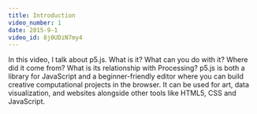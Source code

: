```yaml
---
title: Introduction
video_number: 1
date: 2015-9-1
video_id: 8j0UDiN7my4
---
```


In this video, I talk about p5.js.  What is it? What can you do with it? Where did it come from? What is its relationship with Processing? p5.js is both a library for JavaScript and a beginner-friendly editor where you can build creative computational projects in the browser. It can be used for art, data visualization, and websites alongside other tools like HTML5, CSS and JavaScript.
